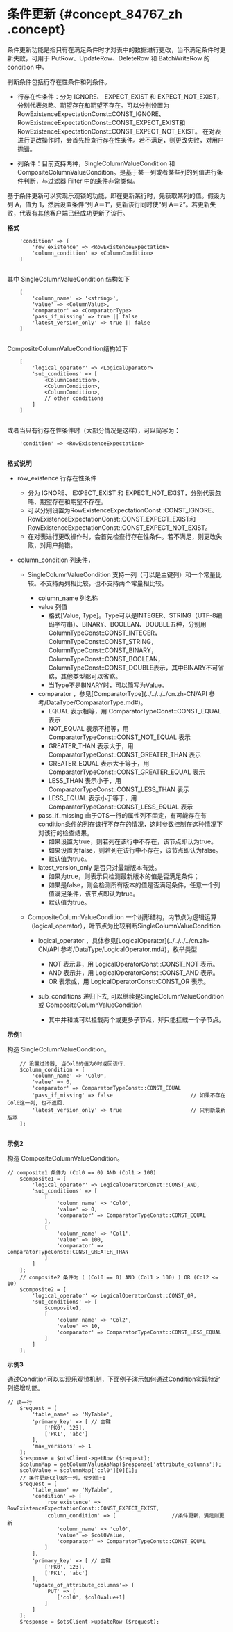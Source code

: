 # 条件更新 {#concept_84767_zh .concept}

条件更新功能是指只有在满足条件时才对表中的数据进行更改，当不满足条件时更新失败，可用于 PutRow、UpdateRow、DeleteRow 和 BatchWriteRow 的condition 中。

判断条件包括行存在性条件和列条件。

-   行存在性条件：分为 IGNORE、 EXPECT\_EXIST 和 EXPECT\_NOT\_EXIST，分别代表忽略、期望存在和期望不存在。可以分别设置为RowExistenceExpectationConst::CONST\_IGNORE、RowExistenceExpectationConst::CONST\_EXPECT\_EXIST和RowExistenceExpectationConst::CONST\_EXPECT\_NOT\_EXIST。 在对表进行更改操作时，会首先检查行存在性条件。若不满足，则更改失败，对用户抛错。

-   列条件：目前支持两种，SingleColumnValueCondition 和 CompositeColumnValueCondition。是基于某一列或者某些列的列值进行条件判断，与过滤器 Filter 中的条件非常类似。


基于条件更新可以实现乐观锁的功能，即在更新某行时，先获取某列的值。假设为列 A，值为 1，然后设置条件“列 A＝1”，更新该行同时使“列 A＝2”。若更新失败，代表有其他客户端已经成功更新了该行。

**格式**

```language-php
    'condition' => [
        'row_existence' => <RowExistenceExpectation>
        'column_condition' => <ColumnCondition>
    ]
		
```

其中 SingleColumnValueCondition 结构如下

```language-php
    [
        'column_name' => '<string>',
        'value' => <ColumnValue>,
        'comparator' => <ComparatorType>
        'pass_if_missing' => true || false
        'latest_version_only' => true || false
    ]
		
```

CompositeColumnValueCondition结构如下

```language-php
    [
        'logical_operator' => <LogicalOperator>
        'sub_conditions' => [
            <ColumnCondition>,
            <ColumnCondition>,
            <ColumnCondition>,
            // other conditions
        ]
    ]
		
```

或者当只有行存在性条件时（大部分情况是这样），可以简写为：

```language-php
    'condition' => <RowExistenceExpectation>
		
```

**格式说明** 

-   row\_existence 行存在性条件
    -   分为 IGNORE、 EXPECT\_EXIST 和 EXPECT\_NOT\_EXIST，分别代表忽略、期望存在和期望不存在。
    -   可以分别设置为RowExistenceExpectationConst::CONST\_IGNORE、RowExistenceExpectationConst::CONST\_EXPECT\_EXIST和RowExistenceExpectationConst::CONST\_EXPECT\_NOT\_EXIST。
    -   在对表进行更改操作时，会首先检查行存在性条件。若不满足，则更改失败，对用户抛错。
-   column\_condition 列条件，

    -   SingleColumnValueCondition 支持一列（可以是主键列）和一个常量比较。不支持两列相比较，也不支持两个常量相比较。
        -   column\_name 列名称
        -   value 列值
            -   格式\[Value, Type\]。Type可以是INTEGER、STRING（UTF-8编码字符串）、BINARY、BOOLEAN、DOUBLE五种，分别用ColumnTypeConst::CONST\_INTEGER，ColumnTypeConst::CONST\_STRING，ColumnTypeConst::CONST\_BINARY，ColumnTypeConst::CONST\_BOOLEAN，ColumnTypeConst::CONST\_DOUBLE表示，其中BINARY不可省略，其他类型都可以省略。
            -   当Type不是BINARY时，可以简写为Value。
        -   comparator ，参见[ComparatorType](../../../../cn.zh-CN/API 参考/DataType/ComparatorType.md#)。
            -   EQUAL 表示相等，用 ComparatorTypeConst::CONST\_EQUAL 表示
            -   NOT\_EQUAL 表示不相等，用 ComparatorTypeConst::CONST\_NOT\_EQUAL 表示
            -   GREATER\_THAN 表示大于，用 ComparatorTypeConst::CONST\_GREATER\_THAN 表示
            -   GREATER\_EQUAL 表示大于等于，用 ComparatorTypeConst::CONST\_GREATER\_EQUAL 表示
            -   LESS\_THAN 表示小于，用 ComparatorTypeConst::CONST\_LESS\_THAN 表示
            -   LESS\_EQUAL 表示小于等于，用 ComparatorTypeConst::CONST\_LESS\_EQUAL 表示
        -   pass\_if\_missing 由于OTS一行的属性列不固定，有可能存在有condition条件的列在该行不存在的情况，这时参数控制在这种情况下对该行的检查结果。
            -   如果设置为true，则若列在该行中不存在，该节点即认为true。
            -   如果设置为false，则若列在该行中不存在，该节点即认为false。
            -   默认值为true。
        -   latest\_version\_only 是否只对最新版本有效。
            -   如果为true，则表示只检测最新版本的值是否满足条件；
            -   如果是false，则会检测所有版本的值是否满足条件，任意一个列值满足条件，该节点即认为true。
            -   默认值为true。
    -   CompositeColumnValueCondition 一个树形结构，内节点为逻辑运算（logical\_operator），叶节点为比较判断SingleColumnValueCondition

        -   logical\_operator ，具体参见[LogicalOperator](../../../../cn.zh-CN/API 参考/DataType/LogicalOperator.md#)，枚举类型
            -   NOT 表示非，用 LogicalOperatorConst::CONST\_NOT 表示。
            -   AND 表示并，用 LogicalOperatorConst::CONST\_AND 表示。
            -   OR 表示或，用 LogicalOperatorConst::CONST\_OR 表示。
        -   sub\_conditions 递归下去, 可以继续是SingleColumnValueCondition 或 CompositeColumnValueCondition

            -   其中并和或可以挂载两个或更多子节点，非只能挂载一个子节点。


**示例1**

构造 SingleColumnValueCondition。

```language-php
    // 设置过滤器, 当Col0的值为0时返回该行.
    $column_condition = [
        'column_name' => 'Col0',
        'value' => 0,
        'comparator' => ComparatorTypeConst::CONST_EQUAL 
        'pass_if_missing' => false                         // 如果不存在Col0这一列, 也不返回.
        'latest_version_only' => true                      // 只判断最新版本
    ];
		
```

**示例2**

构造 CompositeColumnValueCondition。

```
// composite1 条件为 (Col0 == 0) AND (Col1 > 100)
    $composite1 = [
        'logical_operator' => LogicalOperatorConst::CONST_AND,
        'sub_conditions' => [
            [
                'column_name' => 'Col0',
                'value' => 0,
                'comparator' => ComparatorTypeConst::CONST_EQUAL
            ],
            [
                'column_name' => 'Col1',
                'value' => 100,
                'comparator' => ComparatorTypeConst::CONST_GREATER_THAN
            ]
        ]
    ];
    // composite2 条件为 ( (Col0 == 0) AND (Col1 > 100) ) OR (Col2 <= 10)
    $composite2 = [
        'logical_operator' => LogicalOperatorConst::CONST_OR,
        'sub_conditions' => [
            $composite1,
            [
                'column_name' => 'Col2',
                'value' => 10,
                'comparator' => ComparatorTypeConst::CONST_LESS_EQUAL
            ]
        ]
    ];
```

**示例3**

通过Condition可以实现乐观锁机制，下面例子演示如何通过Condition实现特定列递增功能。

```
// 读一行
    $request = [
        'table_name' => 'MyTable',
        'primary_key' => [ // 主键
            ['PK0', 123],
            ['PK1', 'abc']
        ],
        'max_versions' => 1
    ];
    $response = $otsClient->getRow ($request);
    $columnMap = getColumnValueAsMap($response['attribute_columns']);
    $col0Value = $columnMap['col0'][0][1];
    // 条件更新Col0这一列, 使列值+1
    $request = [
        'table_name' => 'MyTable',
        'condition' => [
            'row_existence' => RowExistenceExpectationConst::CONST_EXPECT_EXIST,
            'column_condition' => [                  //条件更新，满足则更新
                'column_name' => 'col0',
                'value' => $col0Value,
                'comparator' => ComparatorTypeConst::CONST_EQUAL
            ]
        ],
        'primary_key' => [ // 主键
            ['PK0', 123],
            ['PK1', 'abc']
        ],
        'update_of_attribute_columns'=> [
            'PUT' => [
                ['col0', $col0Value+1]
            ]
        ]
    ];
    $response = $otsClient->updateRow ($request);
```

